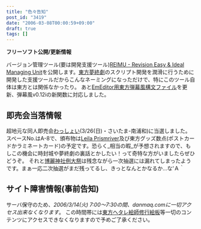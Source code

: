 ```yaml
---
title: "色々告知"
post_id: "3419"
date: "2006-03-08T00:00:59+09:00"
draft: true
tags: []
---
```



**フリーソフト公開/更新情報** 

バージョン管理ツール(要は開発支援ツール)[REIMU - Revision Easy & Ideal Managing Unit](https://danmaq.com/reimu-rcs)を公開します。[東方夢終劇](https://danmaq.com/!/thC/)のスクリプト開発を潤滑に行うために開発した支援ツールだからこんなネーミングになっただけで、特にこのツール自体は東方とは関係なかったり。 あと[EmEditor用東方弾幕風構文ファイル](https://danmaq.com/emeditor-danmakufu)を更新、弾幕風v0.12iの新関数に対応しました。

## 即売会当落情報

超地元な同人即売会[わっしょい](http://www.h4.dion.ne.jp/%7Ewashoi/)(3/26(日)・さいたま-南浦和)に当選しました。スペースNo.はA-8で、頒布物は[Leila Prismriver](https://danmaq.com/!/leila/)及び東方グッズ数点(ポストカードかラミネートカード)の予定です。恐らく_相当の暇_が予想されますので、もしこの機会に時封城や夢終劇の裏話とかしたい！って奇特な方がいましたらぜひどうぞ。 それと[博麗神社例大祭](http://www.reitaisai.com/)は残念ながら一次抽選には漏れてしまったようです。まぁ一応二次抽選がまだ残ってるし、きっとなんとかなるか…な'Ａ｀

## サイト障害情報(事前告知)

サーバ保守のため、_2006/3/14(火) 7:00～7:30の間、danmaq.comに一切アクセス出来なくなります_。 この時間帯には[東方ヘタレ絵師修行絵板](https://danmaq.com/feedback/thpbbs/)等一切のコンテンツにアクセスできなくなりますので予めご了承ください。
